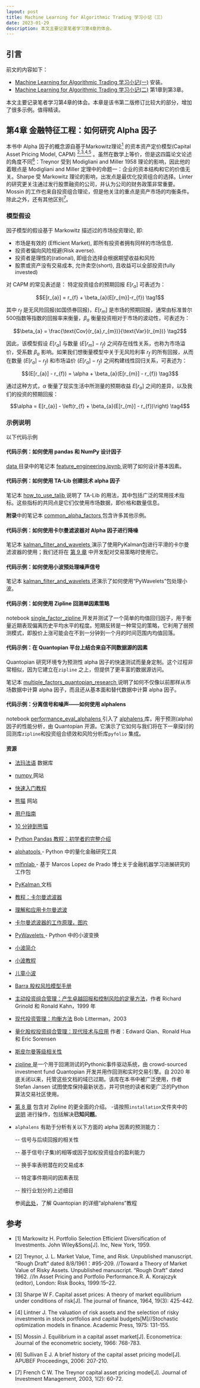 ```yaml
---
layout: post
title: Machine Learning for Algorithmic Trading 学习小记（三）
date: 2023-01-29
description: 本文主要记录笔者学习第4章的体会。
---
```


## 引言

前文的内容如下：

- [Machine Learning for Algorithmic Trading 学习小记(一)](https://rossea.github.io/2023-01-25-Machine-Learning-4-Trading-1/) 安装。
- [Machine Learning for Algorithmic Trading 学习小记(二)](https://rossea.github.io/2023-01-25-Machine-Learning-4-Trading-2/) 第1章到第3章。

本文主要记录笔者学习第4章的体会。本章是该书第二版修订比较大的部分，增加了很多示例。值得精读。

## 第4章 金融特征工程：如何研究 Alpha 因子

本书中 Alpha 因子的概念源自基于Markowitz理论[<sup>1</sup>](#Markowitz1959) 的资本资产定价模型(Capital Asset Pricing Model, CAPM)  [<sup>2,</sup>](#Treynor1961)[<sup>3,</sup>](#Sharpe1964)[<sup>4,</sup>](#Lintner1975)[<sup>5</sup>](#Mossin1966) 。虽然在数学上等价，但是这四篇论文论述的角度不同[<sup>6</sup>](#Sullivan2006)：Treynor 受到 Modigliani and Miller 1958 理论的影响，因此他的着眼点是 Modigliani and Miller 定理中的命题一：企业的资本结构和它的价值无关。Sharpe 受 Markowitz 理论的影响，出发点是最优化投资组合的选择。Linter 的研究更关注通过发行股票融资的公司，并认为公司的财务政策非常重要。Mossin 的工作也来自投资组合理论，但是他关注的重点是资产市场的均衡条件。除此之外，还有其他区别[<sup>7</sup>](#French2003)。

### 模型假设
因子模型的假设基于 Markowitz 描述过的市场投资理论, 即:

- 市场是有效的 (Efficient Market), 即所有投资者拥有同样的市场信息.
- 投资者偏向风险规避(Risk averse).
- 投资者是理性的(rational), 即组合选择会根据期望收益和风险
- 股票或资产没有交易成本, 允许卖空(short), 且收益可以全部投资(fully invested)



对 CAPM 的常见表述是：
特定投资组合的预期回报 $E[r_{a}]$ 可表述为：

<!-- $$r_{p} - r_{f} = \beta_{a}(r_{m} - r_{f}) + \epsilon  \tag1$$ -->

$$E[r_{a}] = r_{f} + \beta_{a}(E[r_{m}]-r_{f}) \tag1$$

其中 $r_{f}$ 是无风险回报(如国债券回报)，$E[r_{m}]$ 是市场的预期回报，通常由标准普尔500指数等指数的回报率来衡量，$\beta_{a}$ 衡量投资相对于市场的波动性，可表述为：

$$\beta_{a} = \frac{\text{Cov}(r_{a},r_{m})}{\text{Var}(r_{m})} \tag2$$

因此，该模型假设 $E[r_{a}]$ 与数量 $(E[r_{m}]-r_{f})$ 之间存在线性关系，也称为市场溢价，受系数 $\beta_{a}$ 影响。如果我们想衡量模型中关于无风险利率 $r_{f}$ 的所有回报，从而在数量 $(E[r_{a}]-r_{f})$ 和市场溢价 $(E[r_{a}]-r_{f})$ 之间构建线性回归关系，可表述为：

$$(E[r_{a}] - r_{f}) = \alpha + \beta_{a}(E[r_{m}] - r_{f}) \tag3$$

通过这种方式，$\alpha$ 衡量了现实生活中所测量的预期收益 $E[r_{a}]$ 之间的差异，以及我们的投资的预期回报：

$$\alpha = E[r_{a}] - \left(r_{f} + \beta_{a}(E[r_{m}] - r_{f})\right) \tag4$$

### 示例说明

以下代码示例

#### 代码示例：如何使用 pandas 和 NumPy 设计因子
 
[ data ](00_data) 目录中的笔记本 [ feature_engineering.ipynb ](00_data/feature_engineering.ipynb)说明了如何设计基本因素。
 
#### 代码示例：如何使用 TA-Lib 创建技术 alpha 因子
 
笔记本 [ how_to_use_talib ](02_how_to_use_talib.ipynb) 说明了 TA-Lib 的用法，其中包括广泛的常用技术指标。这些指标的共同点是它们仅使用市场数据，即价格和数量信息。
 
**附录**中的笔记本 [ common_alpha_factors ](../24_alpha_factor_library/02_common_alpha_factors.ipynb)包含许多其他示例。
 
#### 代码示例：如何使用卡尔曼滤波器对 Alpha 因子进行降噪
 
笔记本 [ kalman_filter_and_wavelets ](03_kalman_filter_and_wavelets.ipynb) 演示了使用PyKalman包进行平滑的卡尔曼滤波器的使用；我们还将在 [第 9 章](../09_time_series_models) 中开发配对交易策略时使用它。
 
#### 代码示例：如何使用小波预处理噪声信号
 
笔记本 [ kalman_filter_and_wavelets ](03_kalman_filter_and_wavelets.ipynb) 还演示了如何使用“PyWavelets”包处理小波。

#### 代码示例：如何使用 Zipline 回测单因素策略
 
notebook [ single_factor_zipline ](04_single_factor_zipline.ipynb) 开发并测试了一个简单的均值回归因子，用于衡量近期表现偏离历史平均水平的程度。短期反转是一种常见的策略，它利用了弱预测模式，即股价上涨可能会在不到一分钟到一个月的时间范围内均值回落。
 
#### 代码示例：在 Quantopian 平台上结合来自不同数据源的因素
 
Quantopian 研究环境专为预测性 alpha 因子的快速测试而量身定制。这个过程非常相似，因为它建立在`zipline` 之上，但提供了更丰富的数据源访问。
 
笔记本 [ multiple_factors_quantopian_research ](05_multiple_factors_quantopian_research.ipynb) 说明了如何不仅像以前那样从市场数据中计算 alpha 因子，而且还从基本面和替代数据中计算 alpha 因子。
 
#### 代码示例：分离信号和噪声——如何使用 alphalens
 
notebook [ performance_eval_alphalens ](06_performance_eval_alphalens.ipynb) 引入了 [ alphalens ](http://quantopian.github.io/alphalens/) 库，用于预测(alpha)因子的性能分析，由 Quantopian 开源。它演示了它如何与我们将在下一章探讨的回测库`zipline`和投资组合绩效和风险分析库`pyfolio` 集成。
 
 
#### 资源
 
- [法玛法语](https://mba.tuck.dartmouth.edu/pages/faculty/ken.french/data_library.html) 数据库
- [ numpy ](https://numpy.org/) 网站
 - [快速入门教程](https://numpy.org/devdocs/user/quickstart.html)
- [熊猫](https://pandas.pydata.org/) 网站
 - [用户指南](https://pandas.pydata.org/docs/user_guide/index.html)
 - [ 10 分钟到熊猫](https://pandas.pydata.org/pandas-docs/stable/getting_started/10min.html)
 - [ Python Pandas 教程：初学者的完整介绍](https://www.learndatasci.com/tutorials/python-pandas-tutorial-complete-introduction-for-beginners/)
- [ alphatools ](https://github.com/marketneutral/alphatools) - Python 中的量化金融研究工具
- [ mlfinlab ](https://github.com/hudson-and-thames/mlfinlab) - 基于 Marcos Lopez de Prado 博士关于金融机器学习进展研究的工作包
- [ PyKalman ](https://pykalman.github.io/) 文档
- [教程：卡尔曼滤波器](http://web.mit.edu/kirtley/kirtley/binlustuff/literature/control/Kalman%20filter.pdf)
- [理解和应用卡尔曼滤波](http://biorobotics.ri.cmu.edu/papers/sbp_papers/integrated3/kleeman_kalman_basics.pdf)
- [卡尔曼滤波器的工作原理，图片](https://www.bzarg.com/p/how-a-kalman-filter-works-in-pictures/)
- [ PyWavelets ](https://pywavelets.readthedocs.io/en/latest/) - Python 中的小波变换
- [小波简介](https://www.eecis.udel.edu/~amer/CISC651/IEEEwavelet.pdf)
- [小波教程](http://web.iitd.ac.in/~sumeet/WaveletTutorial.pdf)
- [儿童小波](http://www.gtwavelet.bme.gatech.edu/wp/kidsA.pdf)
- [ Barra 股权风险模型手册](https://www.alacra.com/alacra/help/barra_handbook_GEM.pdf)
- [主动投资组合管理：产生卓越回报和控制风险的定量方法](https://www.amazon.com/Active-Portfolio-Management-Quantitative-Controlling/dp/0070248826)，作者 Richard Grinold 和 Ronald Kahn，1999 年
- [现代投资管理：均衡方法](https://www.amazon.com/Modern-Investment-Management-Equilibrium-Approach/dp/0471124109) Bob Litterman，2003
- [量化股权投资组合管理：现代技术与应用](https://www.crcpress.com/Quantitative-Equity-Portfolio-Management-Modern-Techniques-and-Applications/Qian-Hua-Sorensen/p/book/9781584885580 ) 作者：Edward Qian、Ronald Hua 和 Eric Sorensen
- [斯皮尔曼等级相关性](https://statistics.laerd.com/statistical-guides/spearmans-rank-order-correlation-statistical-guide.php)
 
- [ zipline ](https://zipline.ml4trading.io/index.html)是一个用于回溯测试的Pythonic事件驱动系统，由 crowd-sourced investment fund Quantopian 开发并用作回测和实时交易引擎。自 2020 年底关闭以来，托管这些文档的域已过期。该库在本书中被广泛使用，作者 Stefan Jansen 试图使库保持最新状态，并可供他的读者和更广泛的Python算法交易社区使用。
 
- [第 8 章](../08_ml4t_workflow) 包含对 Zipline 的更全面的介绍。
-请按照`installation`文件夹中的 [说明](../installation) 进行操作，包括解决**已知问题**。
- `alphalens` 有助于分析有关以下方面的 alpha 因素的预测能力：
  
  -- 信号与后续回报的相关性

  -- 基于信号(子集)的相等或因子加权投资组合的盈利能力

  -- 换手率表明潜在的交易成本

  -- 特定事件期间的因素表现

  -- 按行业划分的上述细目

  参阅[此处](https://github.com/quantopian/alphalens/blob/master/alphalens/examples/alphalens_tutorial_on_quantopian.ipynb)，了解 Quantopian 的详细“alphalens”教程

## 参考


<div id="Markowitz1959"></div>

- [1] Markowitz H. Portfolio Selection Efficient Diversification of Investments. John Wiley&Sons[J]. Inc, New York, 1959.

<div id="Treynor1961"></div>

- [2] Treynor, J. L. Market Value, Time, and Risk. Unpublished manuscript. “Rough Draft” dated 8/8/1961：#95-209.
//Toward a Theory of Market Value of Risky Assets. Unpublished manuscript. “Rough Draft” dated 1962. //In Asset Pricing and Portfolio Performance.R. A. Korajczyk (editor), London: Risk Books, 1999:15–22.

<div id="Sharpe1964"></div>

- [3] Sharpe W F. Capital asset prices: A theory of market equilibrium under conditions of risk[J]. The journal of finance, 1964, 19(3): 425-442.

<div id="Lintner1975"></div>

- [4] Lintner J. The valuation of risk assets and the selection of risky investments in stock portfolios and capital budgets[M]//Stochastic optimization models in finance. Academic Press, 1975: 131-155.

<div id="Mossin1966"></div>

- [5] Mossin J. Equilibrium in a capital asset market[J]. Econometrica: Journal of the econometric society, 1966: 768-783.

<div id="Sullivan2006"></div>

- [6] Sullivan E J. A brief history of the capital asset pricing model[J]. APUBEF Proceedings, 2006: 207-210.

<div id="French2003"></div>

- [7] French C W. The Treynor capital asset pricing model[J]. Journal of Investment Management, 2003, 1(2): 60-72.
